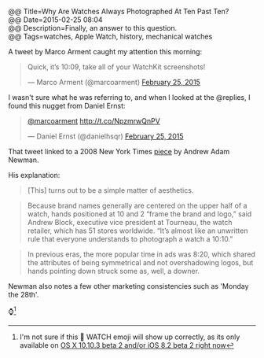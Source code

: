 @@ Title=Why Are Watches Always Photographed At Ten Past Ten?  
@@ Date=2015-02-25 08:04  
@@ Description=Finally, an answer to this question.    
@@ Tags=watches, Apple Watch, history, mechanical watches  

A tweet by Marco Arment caught my attention this morning:
<blockquote class="twitter-tweet tw-align-center" lang="en"><p>Quick, it’s 10:09, take all of your WatchKit screenshots!</p>&mdash; Marco Arment (@marcoarment) <a href="https://twitter.com/marcoarment/status/570601403678367744">February 25, 2015</a></blockquote> <script async src="//platform.twitter.com/widgets.js" charset="utf-8"></script>

I wasn't sure what he was referring to, and when I looked at the @replies, I found this nugget from Daniel Ernst:
<blockquote class="twitter-tweet tw-align-center" lang="en"><p><a href="https://twitter.com/marcoarment">@marcoarment</a> <a href="http://t.co/NpzmrwQnPV">http://t.co/NpzmrwQnPV</a></p>&mdash; Daniel Ernst (@danielhsqr) <a href="https://twitter.com/danielhsqr/status/570604129225199616">February 25, 2015</a></blockquote> <script async src="//platform.twitter.com/widgets.js" charset="utf-8"></script>

That tweet linked to a 2008 New York Times [piece][nytimes] by Andrew Adam Newman.

His explanation:
>[This] turns out to be a simple matter of aesthetics.

>Because brand names generally are centered on the upper half of a watch, hands positioned at 10 and 2 “frame the brand and logo,” said Andrew Block, executive vice president at Tourneau, the watch retailer, which has 51 stores worldwide. “It’s almost like an unwritten rule that everyone understands to photograph a watch a 10:10.”

>In previous eras, the more popular time in ads was 8:20, which shared the attributes of being symmetrical and not overshadowing logos, but hands pointing down struck some as, well, a downer.

Newman also notes a few other marketing consistencies such as 'Monday the 28th'.

⌚️[^aw]

[^aw]: I'm not sure if this  WATCH emoji will show up correctly, as its only available on [OS X 10.10.3 beta 2 and/or iOS 8.2 beta 2 right now][macrumors] 

[macrumors]: http://www.macrumors.com/2015/02/23/10-10-3-new-emoji/
[nytimes]: http://www.nytimes.com/2008/11/28/business/media/28adco.html